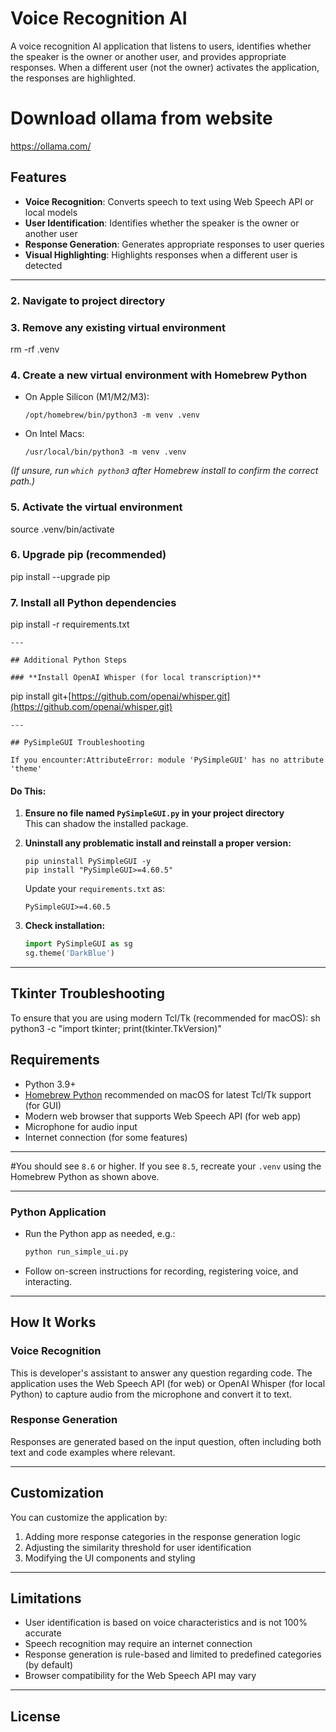# Voice Recognition AI

A voice recognition AI application that listens to users, identifies whether the speaker is the owner or another user, and provides appropriate responses. When a different user (not the owner) activates the application, the responses are highlighted.

# Download ollama from website 
 
 https://ollama.com/


## Features

- **Voice Recognition**: Converts speech to text using Web Speech API or local models
- **User Identification**: Identifies whether the speaker is the owner or another user
- **Response Generation**: Generates appropriate responses to user queries
- **Visual Highlighting**: Highlights responses when a different user is detected

---

### 2. **Navigate to project directory**
### 3. **Remove any existing virtual environment**
rm -rf .venv
### 4. **Create a new virtual environment with Homebrew Python**

- On Apple Silicon (M1/M2/M3):

    ```
    /opt/homebrew/bin/python3 -m venv .venv
    ```

- On Intel Macs:

    ```
    /usr/local/bin/python3 -m venv .venv
    ```

*(If unsure, run `which python3` after Homebrew install to confirm the correct path.)*

### 5. **Activate the virtual environment**
 source .venv/bin/activate

### 6. **Upgrade pip (recommended)**
 pip install --upgrade pip

### 7. **Install all Python dependencies**
 pip install -r requirements.txt

``` 
---

## Additional Python Steps

### **Install OpenAI Whisper (for local transcription)**
```
 pip install git+[https://github.com/openai/whisper.git](https://github.com/openai/whisper.git)

``` 
---

## PySimpleGUI Troubleshooting

If you encounter:AttributeError: module 'PySimpleGUI' has no attribute 'theme'

```
#### **Do This:**

1. **Ensure no file named `PySimpleGUI.py` in your project directory**  
   This can shadow the installed package.

2. **Uninstall any problematic install and reinstall a proper version:**
    ```
    pip uninstall PySimpleGUI -y
    pip install "PySimpleGUI>=4.60.5"
    ```
   Update your `requirements.txt` as:
    ```
    PySimpleGUI>=4.60.5
    ```

3. **Check installation:**
    ```python
    import PySimpleGUI as sg
    sg.theme('DarkBlue')
    ```

---

## Tkinter Troubleshooting

To ensure that you are using modern Tcl/Tk (recommended for macOS):
sh python3 -c "import tkinter; print(tkinter.TkVersion)"


## Requirements

- Python 3.9+
- [Homebrew Python](https://docs.brew.sh/Homebrew-and-Python) recommended on macOS for latest Tcl/Tk support (for GUI)
- Modern web browser that supports Web Speech API (for web app)
- Microphone for audio input
- Internet connection (for some features)

---

#You should see `8.6` or higher. If you see `8.5`, recreate your `.venv` using the Homebrew Python as shown above.

---

### Python Application

- Run the Python app as needed, e.g.:
    ```sh
    python run_simple_ui.py
    ```
- Follow on-screen instructions for recording, registering voice, and interacting.

---

## How It Works

### Voice Recognition
This is developer's assistant to answer any question regarding code. The application uses the Web Speech API (for web) or OpenAI Whisper (for local Python) to capture audio from the microphone and convert it to text.

### Response Generation
Responses are generated based on the input question, often including both text and code examples where relevant.

---

## Customization

You can customize the application by:

1. Adding more response categories in the response generation logic
2. Adjusting the similarity threshold for user identification
3. Modifying the UI components and styling

---

## Limitations

- User identification is based on voice characteristics and is not 100% accurate
- Speech recognition may require an internet connection
- Response generation is rule-based and limited to predefined categories (by default)
- Browser compatibility for the Web Speech API may vary

---

## License

